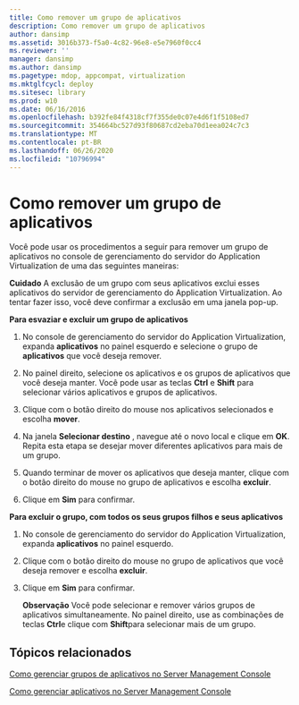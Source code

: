 ```yaml
---
title: Como remover um grupo de aplicativos
description: Como remover um grupo de aplicativos
author: dansimp
ms.assetid: 3016b373-f5a0-4c82-96e8-e5e7960f0cc4
ms.reviewer: ''
manager: dansimp
ms.author: dansimp
ms.pagetype: mdop, appcompat, virtualization
ms.mktglfcycl: deploy
ms.sitesec: library
ms.prod: w10
ms.date: 06/16/2016
ms.openlocfilehash: b392fe84f4318cf7f355de0c07e4d6f1f5108ed7
ms.sourcegitcommit: 354664bc527d93f80687cd2eba70d1eea024c7c3
ms.translationtype: MT
ms.contentlocale: pt-BR
ms.lasthandoff: 06/26/2020
ms.locfileid: "10796994"
---
```

# Como remover um grupo de aplicativos


Você pode usar os procedimentos a seguir para remover um grupo de aplicativos no console de gerenciamento do servidor do Application Virtualization de uma das seguintes maneiras:

**Cuidado**  A exclusão de um grupo com seus aplicativos exclui esses aplicativos do servidor de gerenciamento do Application Virtualization. Ao tentar fazer isso, você deve confirmar a exclusão em uma janela pop-up.

 

**Para esvaziar e excluir um grupo de aplicativos**

1.  No console de gerenciamento do servidor do Application Virtualization, expanda **aplicativos** no painel esquerdo e selecione o grupo de **aplicativos** que você deseja remover.

2.  No painel direito, selecione os aplicativos e os grupos de aplicativos que você deseja manter. Você pode usar as teclas **Ctrl** e **Shift** para selecionar vários aplicativos e grupos de aplicativos.

3.  Clique com o botão direito do mouse nos aplicativos selecionados e escolha **mover**.

4.  Na janela **Selecionar destino** , navegue até o novo local e clique em **OK**. Repita esta etapa se desejar mover diferentes aplicativos para mais de um grupo.

5.  Quando terminar de mover os aplicativos que deseja manter, clique com o botão direito do mouse no grupo de aplicativos e escolha **excluir**.

6.  Clique em **Sim** para confirmar.

**Para excluir o grupo, com todos os seus grupos filhos e seus aplicativos**

1.  No console de gerenciamento do servidor do Application Virtualization, expanda **aplicativos** no painel esquerdo.

2.  Clique com o botão direito do mouse no grupo de aplicativos que você deseja remover e escolha **excluir**.

3.  Clique em **Sim** para confirmar.

    **Observação**  Você pode selecionar e remover vários grupos de aplicativos simultaneamente. No painel direito, use as combinações de teclas **Ctrl**e clique com **Shift**para selecionar mais de um grupo.

     

## Tópicos relacionados


[Como gerenciar grupos de aplicativos no Server Management Console](how-to-manage-application-groups-in-the-server-management-console.md)

[Como gerenciar aplicativos no Server Management Console](how-to-manage-applications-in-the-server-management-console.md)

 

 





